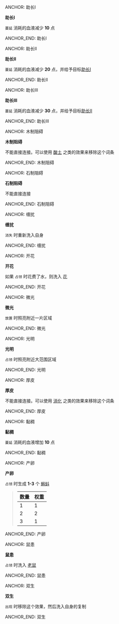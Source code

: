 ANCHOR: 助长I

**助长I**

`蔓延` 消耗的血液减少 **10** 点

ANCHOR_END: 助长I

ANCHOR: 助长II

**助长II**

`蔓延` 消耗的血液减少 **20** 点，并给予目标[助长I]()

ANCHOR_END: 助长II

ANCHOR: 助长III

**助长III**

`蔓延` 消耗的血液减少 **30** 点，并给予目标[助长II]()

ANCHOR_END: 助长III

ANCHOR: 木制阻碍

**木制阻碍**

不能直接连接。可以使用 [酸土](酸土.md) 之类的效果来移除这个词条

ANCHOR_END: 木制阻碍

ANCHOR: 石制阻碍

**石制阻碍**

不能直接连接

ANCHOR_END: 石制阻碍

ANCHOR: 缠扰

**缠扰**

`消失` 时重新洗入自身

ANCHOR_END: 缠扰

ANCHOR: 开花

**开花**

如果 `占领` 时花费了水，则洗入 [花](../卡牌组/花.md)

ANCHOR_END: 开花

ANCHOR: 微光

**微光**

`放置` 时照亮附近一片区域

ANCHOR_END: 微光

ANCHOR: 光明

**光明**

`占领` 时照亮附近大范围区域

ANCHOR_END: 光明

ANCHOR: 厚皮

**厚皮**

不能直接连接。可以使用 [消化](消化.md) 之类的效果来移除这个词条

ANCHOR_END: 厚皮

ANCHOR: 黏稠

**黏稠**

`蔓延` 消耗的血液增加 **10** 点

ANCHOR_END: 黏稠

ANCHOR: 产卵

**产卵**

`占领` 时生成 **1-3** 个 [蝌蚪](蝌蚪.md)
> 数量 | 权重
> --- | ---
> 1 | 1
> 2 | 2
> 3 | 1

ANCHOR_END: 产卵

ANCHOR: 鼠患

**鼠患**

`占领` 时洗入 [老鼠](老鼠.md)

ANCHOR_END: 鼠患

ANCHOR: 双生

**双生**

`出现` 时移除这个效果，然后洗入自身的复制

ANCHOR_END: 双生
